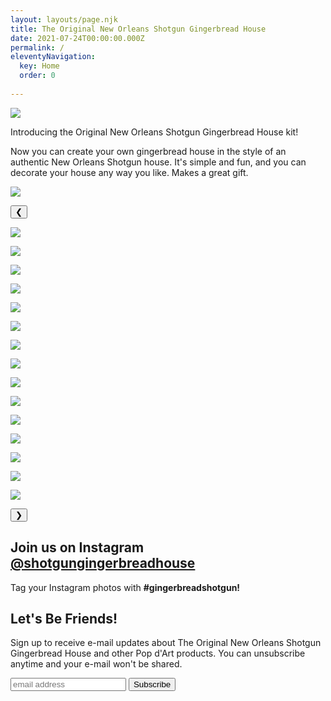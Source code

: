 ```yaml
---
layout: layouts/page.njk
title: The Original New Orleans Shotgun Gingerbread House
date: 2021-07-24T00:00:00.000Z
permalink: /
eleventyNavigation:
  key: Home
  order: 0
 
---
```


<div class="section two-column-grid intro">
    <div class="left-side">

![](/static/img/example-house-large.png)
</div>
    <div class="right-side">

Introducing the Original New Orleans Shotgun Gingerbread House kit! 
</div>
</div>


<div class="section two-column-grid">

Now you can create your own gingerbread house in the style of an authentic New Orleans Shotgun house. It's simple and fun, and you can decorate your house any way you like. Makes a great gift.

![](/static/img/PDART-box-home.png)

</div>

<div class="section two-column-grid psych">
    <div id=viewport-container>
    <div id="viewport">
        <button id="buttonLeft">&#10094;</button>
            <div class="viewportCenter">

![](/static/img/PDART-inspo-01.jpg)

![](/static/img/PDART-inspo-02.jpg)

![](/static/img/PDART-inspo-03.jpg)

![](/static/img/PDART-inspo-04.jpg)

![](/static/img/PDART-inspo-05.jpg)

![](/static/img/PDART-inspo-06.jpg)

![](/static/img/PDART-inspo-07.jpg)

![](/static/img/PDART-inspo-08.jpg)

![](/static/img/PDART-inspo-09.jpg)

![](/static/img/PDART-inspo-10.jpg)

![](/static/img/PDART-inspo-11.jpg)

![](/static/img/PDART-inspo-12.jpg)

![](/static/img/PDART-inspo-13.jpg)

![](/static/img/PDART-inspo-14.jpg)

![](/static/img/PDART-inspo-15.jpg)



</div>
    <button id="buttonRight">&#10095;</button>
    </div>
    <div class="flex row-reverse space-between">
        <div id="caption"></div>
    </div>
</div>
<div>
    <div class="instagram">
        <h2>Join us on Instagram <a href="https://instagram.com/thedavidrhoden">@shotgungingerbreadhouse</a></h2>
        <p>Tag your Instagram photos with <b>#gingerbreadshotgun!</b></p>
    </div>
</div>
</div>


<div class="section email-signup">
    <div class=" two-column-grid border">
    <!-- Begin MailChimp Signup Form -->
      <div class="smallsignupform">
        <h2>Let's Be Friends!</h2>
        <p>Sign up to receive e-mail updates about The Original New Orleans Shotgun Gingerbread House and other Pop d'Art products. You can unsubscribe anytime and your e-mail won't be shared.</p>
      </div>
      <div id="mc_embed_signup">
        <form action="//davidrhoden.us11.list-manage.com/subscribe/post?u=c4a57f53ef1f466f08486a969&amp;id=e439d103c2" method="post" id="mc-embedded-subscribe-form" name="mc-embedded-subscribe-form" class="validate" target="_blank" novalidate>
            <div id="mc_embed_signup_scroll">
              <input type="email" value="" name="EMAIL" class="email" id="mce-EMAIL" placeholder="email address" required>
              <input type="submit" value="Subscribe" name="subscribe" id="mc-embedded-subscribe" class="button">
              <!-- real people should not fill this in and expect good things - do not remove this or risk form bot signups-->
              <div style="position: absolute; left: -5000px;"><input type="text" name="b_c4a57f53ef1f466f08486a969_e439d103c2" tabindex="-1" value="">
              </div>
          </div> 
        </form>
        </div>
    <!--End mc_embed_signup-->
    </div>
</div>